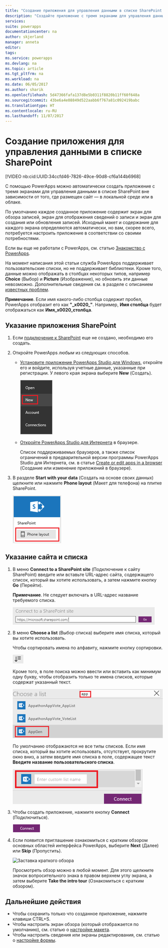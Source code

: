 ```yaml
---
title: "Создание приложения для управления данными в списке SharePoint | Документация Майкрософт"
description: "Создайте приложение с тремя экранами для управления данными в списке SharePoint вне зависимости от того, где размещен сайт — в локальной среде или в облаке."
services: 
suite: powerapps
documentationcenter: na
author: skjerland
manager: anneta
editor: 
tags: 
ms.service: powerapps
ms.devlang: na
ms.topic: article
ms.tgt_pltfrm: na
ms.workload: na
ms.date: 06/05/2017
ms.author: sharik
ms.openlocfilehash: 5d47366fafa137d8e5b0311f8820b11ff60f648a
ms.sourcegitcommit: 43be6a4e08849d522aabb6f767a81c092419babc
ms.translationtype: HT
ms.contentlocale: ru-RU
ms.lasthandoff: 11/07/2017
---
```

# <a name="generate-an-app-to-manage-data-in-a-sharepoint-list"></a>Создание приложения для управления данными в списке SharePoint
[!VIDEO nb:cid:UUID:34ccfd46-7826-49ce-90d8-cf6a144b6968]


С помощью PowerApps можно автоматически создать приложение с тремя экранами для управления данными в списке SharePoint вне зависимости от того, где размещен сайт — в локальной среде или в облаке.

По умолчанию каждое созданное приложение содержит экран для обзора записей, экран для отображения сведений о записи и экран для создания или обновления записей. Исходный макет и содержание для каждого экрана определяются автоматически, но вам, скорее всего, потребуется настроить приложение в соответствии со своими потребностями.

Если вы еще не работали с PowerApps, см. статью [Знакомство с PowerApps](getting-started.md).

На момент написания этой статьи служба PowerApps поддерживает пользовательские списки, но не поддерживает библиотеки. Кроме того, данные можно отображать в столбцах некоторых типов, например **Choice** (Выбор) и **Picture** (Изображение), но обновить эти данные невозможно. Дополнительные сведения см. в разделе с описанием [известных проблем](connections/connection-sharepoint-online.md#known-issues).

**Примечание**. Если имя какого-либо столбца содержит пробел, PowerApps отобразит его как **"\_x0020\_"**. Например, **Имя столбца** будет отображаться как **Имя_x0020_столбца**.

## <a name="specify-a-sharepoint-app"></a>Указание приложения SharePoint
1. Если [подключение к SharePoint](connect-to-sharepoint.md) еще не создано, необходимо его создать.
2. Откройте PowerApps *любым* из следующих способов.
   
   * [Установите приложение PowerApps Studio для Windows](http://aka.ms/powerappsinstall), откройте его и войдите, используя учетные данные, указанные при регистрации. У левого края экрана выберите **New** (Создать).
     
       ![Пункт "Создать" в меню "Файл"](./media/app-from-sharepoint/file-menu.png)
   * [Откройте PowerApps Studio для Интернета](https://create.powerapps.com/api/start) в браузере.
     
       Список поддерживаемых браузеров, а также список ограничений в предварительной версии программы PowerApps Studio для Интернета, см. в статье [Create or edit apps in a browser](create-app-browser.md) (Создание или изменение приложений в браузере).
3. В разделе **Start with your data** (Создать на основе своих данных) щелкните или нажмите **Phone layout** (Макет для телефона) на плитке SharePoint.
   
    ![](./media/app-from-sharepoint/sharepoint-tile.png)

## <a name="specify-a-site-and-a-list"></a>Указание сайта и списка
1. В меню **Connect to a SharePoint site** (Подключение к сайту SharePoint) введите или вставьте URL-адрес сайта, содержащего список, который вы хотите использовать, а затем нажмите кнопку **Go** (Перейти).
   
    **Примечание**. Не следует включать в URL-адрес название требуемого списка.
   
    ![](./media/app-from-sharepoint/specify-site.png)
2. В меню **Choose a list** (Выбор списка) выберите имя списка, который вы хотите использовать.
   
    Чтобы сортировать имена по алфавиту, нажмите кнопку сортировки.
   
    ![](./media/app-from-sharepoint/sort-button.png)
   
    Кроме того, в поле поиска можно ввести или вставить как минимум одну букву, чтобы отобразить только те имена списков, которые содержат указанный текст.
   
    ![](./media/app-from-sharepoint/choose-list.png)
   
    По умолчанию отображаются не все типы списков. Если имя списка, который вы хотите использовать, отсутствует, прокрутите окно вниз, а затем введите имя списка в поле, содержащее текст **Введите название пользовательского списка**.
   
    ![](./media/app-from-sharepoint/custom-list.png)
3. Чтобы создать приложение, нажмите кнопку **Connect** (Подключиться).
   
    ![Кнопка "Подключиться"](./media/app-from-sharepoint/connect-button.png)
4. Если появится приглашение ознакомиться с кратким обзором основных областей интерфейса PowerApps, выберите **Next** (Далее) или **Skip** (Пропустить).
   
    ![Заставка краткого обзора](./media/app-from-sharepoint/quick-tour.png)
   
    Просмотреть обзор можно в любой момент. Для этого щелкните значок вопросительного знака в правом верхнем углу экрана, а затем выберите **Take the intro tour** (Ознакомиться с кратким обзором).

## <a name="next-steps"></a>Дальнейшие действия
* Чтобы сохранить только что созданное приложение, нажмите клавиши CTRL+S.
* Чтобы настроить экран обзора (который отображается по умолчанию), см. статью о [настройке макета](customize-layout-sharepoint.md).
* Чтобы настроить сведения или экраны редактирования, см. статью о [настройке формы](customize-forms-sharepoint.md).

